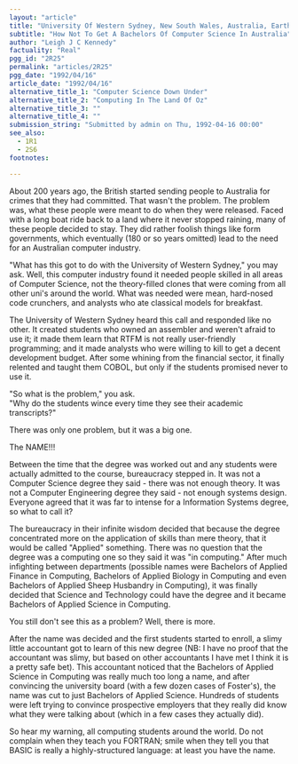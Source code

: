 ```yaml
---
layout: "article"
title: "University Of Western Sydney, New South Wales, Australia, Earth"
subtitle: "How Not To Get A Bachelors Of Computer Science In Australia"
author: "Leigh J C Kennedy"
factuality: "Real"
pgg_id: "2R25"
permalink: "articles/2R25"
pgg_date: "1992/04/16"
article_date: "1992/04/16"
alternative_title_1: "Computer Science Down Under"
alternative_title_2: "Computing In The Land Of Oz"
alternative_title_3: ""
alternative_title_4: ""
submission_string: "Submitted by admin on Thu, 1992-04-16 00:00"
see_also:
  - 1R1
  - 2S6
footnotes: 

---
```

<div>
<p>About 200 years ago, the British started sending people to Australia for crimes that they had committed. That wasn't the problem. The problem was, what these people were meant to do when they were released. Faced with a long boat ride back to a land where it never stopped raining, many of these people decided to stay. They did rather foolish things like form governments, which eventually (180 or so years omitted) lead to the need for an Australian computer industry.</p>
<p>"What has this got to do with the University of Western Sydney," you may ask. Well, this computer industry found it needed people skilled in all areas of Computer Science, not the theory-filled clones that were coming from all other uni's around the world. What was needed were mean, hard-nosed code crunchers, and analysts who ate classical models for breakfast.</p>
<p>The University of Western Sydney heard this call and responded like no other. It created students who owned an assembler and weren't afraid to use it; it made them learn that RTFM is not really user-friendly programming; and it made analysts who were willing to kill to get a decent development budget. After some whining from the financial sector, it finally relented and taught them COBOL, but only if the students promised never to use it.</p>
<p>"So what is the problem," you ask.<br>
"Why do the students wince every time they see their academic transcripts?"</p>
<p>There was only one problem, but it was a big one.</p>
<p>The NAME!!!</p>
<p>Between the time that the degree was worked out and any students were actually admitted to the course, bureaucracy stepped in. It was not a Computer Science degree they said - there was not enough theory. It was not a Computer Engineering degree they said - not enough systems design. Everyone agreed that it was far to intense for a Information Systems degree, so what to call it?</p>
<p>The bureaucracy in their infinite wisdom decided that because the degree concentrated more on the application of skills than mere theory, that it would be called "Applied" something. There was no question that the degree was a computing one so they said it was "in computing." After much infighting between departments (possible names were Bachelors of Applied Finance in Computing, Bachelors of Applied Biology in Computing and even Bachelors of Applied Sheep Husbandry in Computing), it was finally decided that Science and Technology could have the degree and it became Bachelors of Applied Science in Computing.</p>
<p>You still don't see this as a problem? Well, there is more.</p>
<p>After the name was decided and the first students started to enroll, a slimy little accountant got to learn of this new degree (NB: I have no proof that the accountant was slimy, but based on other accountants I have met I think it is a pretty safe bet). This accountant noticed that the Bachelors of Applied Science in Computing was really much too long a name, and after convincing the university board (with a few dozen cases of Foster's), the name was cut to just Bachelors of Applied Science. Hundreds of students were left trying to convince prospective employers that they really did know what they were talking about (which in a few cases they actually did).</p>
<p>So hear my warning, all computing students around the world. Do not complain when they teach you FORTRAN; smile when they tell you that BASIC is really a highly-structured language: at least you have the name.</p>
</div>
